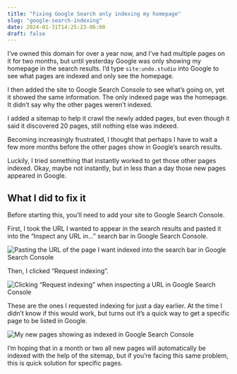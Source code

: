 ```yaml
---
title: "Fixing Google Search only indexing my homepage"
slug: "google-search-indexing"
date: 2024-01-31T14:25:23-06:00
draft: false
---
```


I’ve owned this domain for over a year now, and I’ve had multiple pages on it for two months, but until yesterday Google was only showing my homepage in the search results. I’d type `site:undo.studio` into Google to see what pages are indexed and only see the homepage.

I then added the site to Google Search Console to see what’s going on, yet it showed the same information. The only indexed page was the homepage. It didn’t say why the other pages weren’t indexed.

I added a sitemap to help it crawl the newly added pages, but even though it said it discovered 20 pages, still nothing else was indexed.

Becoming increasingly frustrated, I thought that perhaps I have to wait a few more months before the other pages show in Google’s search results.

Luckily, I tried something that instantly worked to get those other pages indexed. Okay, maybe not instantly, but in less than a day those new pages appeared in Google.

## What I did to fix it

Before starting this, you’ll need to add your site to Google Search Console.

First, I took the URL I wanted to appear in the search results and pasted it into the “Inspect any URL in…” search bar in Google Search Console.

![Pasting the URL of the page I want indexed into the search bar in Google Search Console](/google-search-indexing/inspect.png)

Then, I clicked “Request indexing”.

![Clicking “Request indexing” when inspecting a URL in Google Search Console](/google-search-indexing/request.png)

These are the ones I requested indexing for just a day earlier. At the time I didn’t know if this would work, but turns out it’s a quick way to get a specific page to be listed in Google.

![My new pages showing as indexed in Google Search Console](/google-search-indexing/results.png)

I’m hoping that in a month or two all new pages will automatically be indexed with the help of the sitemap, but if you’re facing this same problem, this is quick solution for specific pages.
